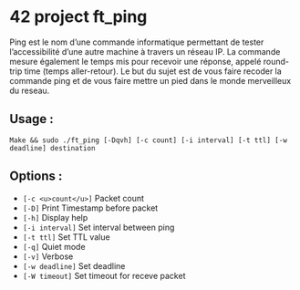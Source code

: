 # 42 project ft_ping

Ping est le nom d’une commande informatique permettant de tester l’accessibilité
d’une autre machine à travers un réseau IP. La commande mesure également le temps
mis pour recevoir une réponse, appelé round-trip time (temps aller-retour).
Le but du sujet est de vous faire recoder la commande ping et de vous faire mettre
un pied dans le monde merveilleux du reseau.

## Usage :
```
Make && sudo ./ft_ping [-Dqvh] [-c count] [-i interval] [-t ttl] [-w deadline] destination
```
## Options :

* `[-c <u>count</u>]` Packet count
* `[-D]` Print Timestamp before packet
* `[-h]` Display help
* `[-i interval]` Set interval between ping
* `[-t ttl]` Set TTL value
* `[-q]` Quiet mode
* `[-v]` Verbose
* `[-w deadline]` Set deadline
* `[-W timeout]` Set timeout for receve packet
